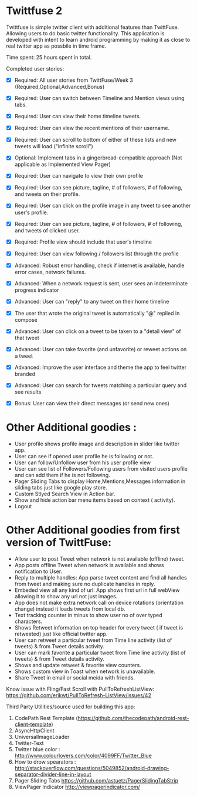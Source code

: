 
Twittfuse 2 
===========
Twittfuse is simple twitter client with additional features than TwittFuse. Allowing users to do basic twitter functionality.
This application is developed with intent to learn android programming by making it as close to real twitter app as possbile in time frame.

Time spent: 25 hours spent in total.

Completed user stories:

 * [x] Required: All user stories from TwittFuse/Week 3 (Required,Optional,Advanced,Bonus)
 * [x] Required: User can switch between Timeline and Mention views using tabs.
 * [x] Required: User can view their home timeline tweets. 
 * [x] Required: User can view the recent mentions of their username.
 * [x] Required: User can scroll to bottom of either of these lists and new tweets will load ("infinite scroll")
 * [x] Optional: Implement tabs in a gingerbread-compatible approach (Not applicable as Implemented View Pager)
 * [x] Required: User can navigate to view their own profile
 * [x] Required: User can see picture, tagline, # of followers, # of following, and tweets on their profile.
 * [x] Required: User can click on the profile image in any tweet to see another user's profile.
 * [x] Required: User can see picture, tagline, # of followers, # of following, and tweets of clicked user.
 * [x] Required: Profile view should include that user's timeline
 * [x] Required: User can view following / followers list through the profile

 * [x] Advanced: Robust error handling, check if internet is available, handle error cases, network failures.
 * [x] Advanced: When a network request is sent, user sees an indeterminate progress indicator
 * [x] Advanced: User can "reply" to any tweet on their home timeline
 * [x] The user that wrote the original tweet is automatically "@" replied in compose
 * [x] Advanced: User can click on a tweet to be taken to a "detail view" of that tweet
 * [x] Advanced: User can take favorite (and unfavorite) or reweet actions on a tweet
 * [x] Advanced: Improve the user interface and theme the app to feel twitter branded
 * [x] Advanced: User can search for tweets matching a particular query and see results
 * [x] Bonus: User can view their direct messages (or send new ones)

# Other Additional goodies :

 *  User profile shows profile image and description in slider like twitter app.
 *  User can see if opened user profile he is following or not.
 *  User can follow/Unfollow user from his user profile view
 *  User can see list of Followers/Following users from visited users profile and can add them if he is not following.
 *  Pager Sliding Tabs to display Home,Mentions,Messages information in sliding tabs just like google play store.
 *  Custom Stlyed Search View in Action bar.
 *  Show and hide action bar menu items based on context ( activity).
 *  Logout

# Other Additional goodies from first version of TwittFuse:   
   
 *  Allow user to post Tweet when network is not available (offline) tweet.
 *  App posts offline Tweet  when network is available and shows notification to User.
 *  Reply to multiple handles: App parse tweet content and find all handles from tweet and making sure no duplicate handles in reply.
 *  Embeded view all any kind of url: App shows first url in full webView allowing it to show any url not just images.
 *  App does not make extra network call on device rotations (orientation change) instead it loads tweets from local db.
 *  Text tracking counter in minus to show user no of over typed characters.
 *  Shows Retweet information on top header for every tweet ( if tweet is retweeted) just like official twitter app.
 *  User can retweet a particular tweet from Time line activity (list of tweets)  & from Tweet details activity.
 *  User can mark favorite a particular tweet from Time line activity (list of tweets) & from Tweet details activity.
 *  Shows and update retweet & favorite view counters.
 *  Shows custom view in Toast when network is unavailable.
 *  Share Tweet in email or social meida with friends.


Know issue with Fling/Fast Scroll with PullToRefreshListView:
https://github.com/erikwt/PullToRefresh-ListView/issues/42 



Third Party Utilities/source used for building this app:

 1. CodePath Rest Template (https://github.com/thecodepath/android-rest-client-template)
 2. AsyncHttpClient
 3. UniversalImageLoader
 4. Twitter-Text 
 5. Twitter blue color : http://www.colourlovers.com/color/4099FF/Twitter_Blue
 6. How to drow spearators : http://stackoverflow.com/questions/5049852/android-drawing-separator-divider-line-in-layout
 7. Pager Sliding Tabs https://github.com/astuetz/PagerSlidingTabStrip
 8. ViewPager Indicator http://viewpagerindicator.com/
